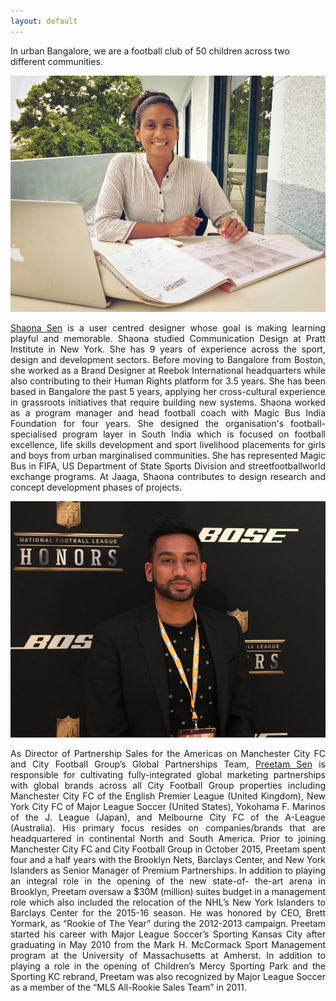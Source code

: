 ```yaml
---
layout: default
---
```


<div class="inner">
    <div class="about-headline">
        <p>In urban Bangalore, we are a football club of 50 children across two different communities.</p>
    </div>
    <div class="row">
        <div class="6u 12u$(small) bio">
            <span class="image fit"><img src="assets/images/shaona.jpg" alt=""></span>
            <p align="justify"><a href="https://www.linkedin.com/in/shaonasen/" target="_blank">Shaona Sen</a> is a user centred designer whose goal is making learning playful and memorable. Shaona studied Communication Design at Pratt Institute in New York. She has 9 years of experience across the sport, design and development sectors. Before moving to Bangalore from Boston, she worked as a Brand Designer at Reebok International headquarters while also contributing to their Human Rights platform for 3.5 years. She has been based in Bangalore the past 5 years, applying her cross-cultural experience in grassroots initiatives that require building new systems. Shaona worked as a program manager and head football coach with Magic Bus India Foundation for four years. She designed the organisation's football-specialised program layer in South India which is focused on football excellence, life skills development and sport livelihood placements for girls and boys from urban marginalised communities. She has represented Magic Bus in FIFA, US Department of State Sports Division and streetfootballworld exchange programs. At Jaaga, Shaona contributes to design research and concept development phases of projects.</p>
        </div>
        <div class="6u 12u$(small) bio">
            <span class="image fit"><img src="assets/images/preetam.jpg" alt=""></span>
            <p align="justify">As Director of Partnership Sales for the Americas on Manchester City FC and City Football Group’s Global Partnerships Team, <a href="https://www.linkedin.com/in/preetamsen/" target="_blank">Preetam Sen</a> is responsible for cultivating fully-integrated global
                marketing partnerships with global brands across all City Football Group properties including
                Manchester City FC of the English Premier League (United Kingdom), New York City FC of Major League  Soccer (United States), Yokohama F. Marinos of the J. League (Japan), and Melbourne City FC of the A-League (Australia). His primary focus resides on companies/brands that are headquartered in continental North and South America. Prior to joining Manchester City FC and City Football Group in October 2015, Preetam spent four and a half years with the Brooklyn Nets, Barclays Center, and New York Islanders as Senior Manager of Premium Partnerships. In addition to playing an integral role in the opening of the new state-of- the-art arena in Brooklyn, Preetam oversaw a $30M (million) suites budget in a management role which also included the relocation of the NHL’s New York Islanders to Barclays Center for the 2015-16 season. He was honored by CEO, Brett Yormark, as “Rookie of The Year” during the 2012-2013 campaign. Preetam started his career with Major League Soccer’s Sporting Kansas City after graduating in May 2010 from the Mark H. McCormack Sport Management program at the University of Massachusetts at Amherst. In addition to playing a role in the opening of Children’s Mercy Sporting Park and the Sporting KC rebrand, Preetam was also recognized by Major League Soccer as a member of the “MLS All-Rookie Sales Team” in 2011.</p>
        </div>
    </div>
</div>